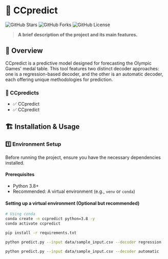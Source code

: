 # 🚀 CCpredict

![GitHub Stars](https://img.shields.io/github/stars/3220111903bit/CCpredict?style=social)
![GitHub Forks](https://img.shields.io/github/forks/3220111903bit/CCpredict?style=social)
![GitHub License](https://img.shields.io/github/license/3220111903bit/CCpredict)

> **A brief description of the project and its main features.**

## 🎯 Overview

CCpredict is a predictive model designed for forecasting the Olympic Games' medal table. This tool features two distinct decoder approaches: one is a regression-based decoder, and the other is an automatic decoder, each offering unique methodologies for prediction.

### 🌟 CCpredicts

- ✅ CCpredict
- ✅ CCpredict

## 🏗️ Installation & Usage

### 1️⃣ Environment Setup

Before running the project, ensure you have the necessary dependencies installed.

#### **Prerequisites**
- Python 3.8+
- Recommended: A virtual environment (e.g., `venv` or `conda`)

#### **Setting up a virtual environment (Optional but recommended)**
```sh
# Using conda
conda create -n ccpredict python=3.8 -y
conda activate ccpredict

pip install -r requirements.txt
```


```sh
python predict.py --input data/sample_input.csv --decoder regression

python predict.py --input data/sample_input.csv --decoder automatic

```



